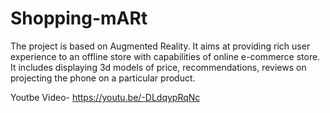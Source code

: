 # Shopping-mARt
The project is based on Augmented Reality.
It aims at providing rich user experience to an offline store with capabilities of online e-commerce store.
It includes displaying 3d models of price, recommendations, reviews on projecting the phone on a particular product.

Youtbe Video- https://youtu.be/-DLdqypRqNc
